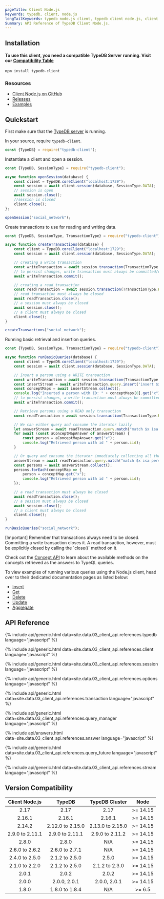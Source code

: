```yaml
---
pageTitle: Client Node.js
keywords: typedb, client, node.js
longTailKeywords: typedb node.js client, typedb client node.js, client node.js, python node.js
Summary: API Reference of TypeDB Client Node.js.
---
```


## Installation

#### To use this client, you need a compatible TypeDB Server running. Visit our [Compatibility Table](#version-compatibility)

```
npm install typedb-client
```

### Resources

- [Client Node.js on GitHub](https://github.com/vaticle/typedb-client-nodejs)
- [Releases](https://github.com/vaticle/typedb-client-nodejs/releases)
- [Examples](https://github.com/vaticle/typedb-examples)

## Quickstart

First make sure that the [TypeDB server](/docs/running-typedb/install-and-run#start-the-typedb-server) is running.

In your source, require `typedb-client`.

<!-- test-example socialNetworkNodejsClientA.js -->
```javascript
const {TypeDB} = require("typedb-client");
```

Instantiate a client and open a session.

<!-- test-example socialNetworkNodejsClientB.js -->
```javascript
const {TypeDB, SessionType} = require("typedb-client");

async function openSession(database) {
    const client = TypeDB.coreClient("localhost:1729");
    const session = await client.session(database, SessionType.DATA);
    // session is open
    await session.close();
    //session is closed
    client.close();
};

openSession("social_network");
```

Create transactions to use for reading and writing data.

<!-- test-example socialNetworkNodejsClientC.js -->
```javascript
const {TypeDB, SessionType, TransactionType} = require("typedb-client");

async function createTransactions(database) {
    const client = TypeDB.coreClient("localhost:1729");
    const session = await client.session(database, SessionType.DATA);

    // creating a write transaction
    const writeTransaction = await session.transaction(TransactionType.WRITE); // write transaction is open
    // to persist changes, write transaction must always be committed/closed
    await writeTransaction.commit();

    // creating a read transaction
    const readTransaction = await session.transaction(TransactionType.READ); // read transaction is open
    // read transaction must always be closed
    await readTransaction.close();
    // a session must always be closed
    await session.close();
    // a client must always be closed
    client.close();
}

createTransactions("social_network");
```

Running basic retrieval and insertion queries.

<!-- test-example socialNetworkNodejsClientD.js -->
```javascript
const {TypeDB, SessionType, TransactionType} = require("typedb-client");

async function runBasicQueries(database) {
    const client = TypeDB.coreClient("localhost:1729");
    const session = await client.session(database, SessionType.DATA);

    // Insert a person using a WRITE transaction
    const writeTransaction = await session.transaction(TransactionType.WRITE);
    const insertStream = await writeTransaction.query.insert('insert $x isa person, has email "x@email.com";');
    const conceptMaps = await insertStream.collect();
    console.log("Inserted a person with ID: " + conceptMaps[0].get("x").iid);
    // to persist changes, a write transaction must always be committed (closed)
    await writeTransaction.commit();

    // Retrieve persons using a READ only transaction
    const readTransaction = await session.transaction(TransactionType.READ);

    // We can either query and consume the iterator lazily
    let answerStream = await readTransaction.query.match("match $x isa person; get $x; limit 10;");
    for await (const aConceptMapAnswer of answerStream) {
        const person = aConceptMapAnswer.get("x");
        console.log("Retrieved person with id " + person.iid);
    }

    // Or query and consume the iterator immediately collecting all the results
    answerStream = await readTransaction.query.match("match $x isa person; get $x; limit 10;");
    const persons = await answerStream.collect();
    persons.forEach(conceptMap => {
        person = conceptMap.get("x");
        console.log("Retrieved person with id " + person.iid);
    });

    // a read transaction must always be closed
    await readTransaction.close();
    // a session must always be closed
    await session.close();
    // a client must always be closed
    client.close();
}

runBasicQueries("social_network");
```

<div class="note">
[Important]
Remember that transactions always need to be closed. Committing a write transaction closes it. A read transaction, however, must be explicitly closed by calling the `close()` method on it.
</div>

Check out the [Concept API](../04-concept-api/00-overview.md) to learn about the available methods on the concepts
retrieved as the answers to TypeQL queries.

To view examples of running various queries using the Node.js client, head over to their dedicated documentation pages
as listed below:

- [Insert](../11-query/03-insert-query.md)
- [Get](../11-query/02-get-query.md)
- [Delete](../11-query/04-delete-query.md)
- [Update](../11-query/05-update-query.md)
- [Aggregate](../11-query/06-aggregate-query.md)

## API Reference

{% include api/generic.html data=site.data.03_client_api.references.typedb language="javascript" %}

{% include api/generic.html data=site.data.03_client_api.references.client language="javascript" %}

{% include api/generic.html data=site.data.03_client_api.references.session language="javascript" %}

{% include api/generic.html data=site.data.03_client_api.references.options language="javascript" %}

{% include api/generic.html data=site.data.03_client_api.references.transaction language="javascript" %}

{% include api/generic.html data=site.data.03_client_api.references.query_manager language="javascript" %}

{% include api/answers.html data=site.data.03_client_api.references.answer language="javascript" %}

{% include api/generic.html data=site.data.03_client_api.references.query_future language="javascript" %}

{% include api/generic.html data=site.data.03_client_api.references.stream language="javascript" %}

## Version Compatibility

| Client Node.js  |      TypeDB      |  TypeDB Cluster  |   Node    |
|:---------------:|:----------------:|:----------------:|:---------:|
|      2.17       |       2.17       |       2.17       | \>= 14.15 |
|     2.16.1      |      2.16.1      |      2.16.1      | \>= 14.15 |
|     2.14.2      | 2.12.0 to 2.15.0 | 2.13.0 to 2.15.0 | \>= 14.15 |
| 2.9.0 to 2.11.1 | 2.9.0 to 2.11.1  | 2.9.0 to 2.11.2  | \>= 14.15 |
|      2.8.0      |      2.8.0       |       N/A        | \>= 14.15 |
| 2.6.0 to 2.6.2  |  2.6.0 to 2.7.1  |       N/A        | \>= 14.15 |
| 2.4.0 to 2.5.0  |  2.1.2 to 2.5.0  |      2.5.0       | \>= 14.15 |
| 2.1.0 to 2.2.0  |  2.1.2 to 2.5.0  |  2.1.2 to 2.3.0  | \>= 14.15 |
|      2.0.1      |      2.0.2       |      2.0.2       | \>= 14.15 |
|      2.0.0      |   2.0.0, 2.0.1   |   2.0.0, 2.0.1   | \>= 14.15 |
|      1.8.0      |  1.8.0 to 1.8.4  |       N/A        |  \>= 6.5  |
